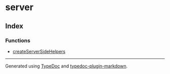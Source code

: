 # server

## Index

### Functions

- [createServerSideHelpers](functions/createServerSideHelpers.md)

***

Generated using [TypeDoc](https://typedoc.org) and [typedoc-plugin-markdown](https://typedoc-plugin-markdown.org).

